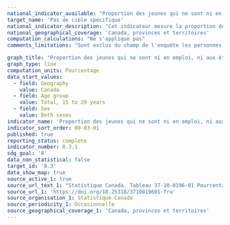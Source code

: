 ```yaml
---
national_indicator_available: "Proportion des jeunes qui ne sont ni en emploi, ni aux études, ni en formation"
target_name: 'Pas de cible spécifique'
national_indicator_description: "Cet indicateur mesure la proportion des jeunes qui ne sont ni en emploi, ni aux études, ni en formation."
national_geographical_coverage: 'Canada, provinces et territoires' 
computation_calculations: "Ne s'applique pas"
comments_limitations: "Sont exclus du champ de l'enquête les personnes qui vivent dans les réserves et dans d'autres peuplements autochtones des provinces, les membres à temps plein des Forces armées canadiennes, les pensionnaires d'établissements institutionnels et les ménages situés dans des régions extrêmement éloignées où la densité de population est très faible."

graph_title: "Proportion des jeunes qui ne sont ni en emploi, ni aux études, ni en formation"
graph_type: line
computation_units: Pourcentage
data_start_values:
  - field: Geography
    value: Canada
  - field: Age group
    value: Total, 15 to 29 years
  - field: Sex
    value: Both sexes
indicator_name: 'Proportion des jeunes qui ne sont ni en emploi, ni aux études, ni en formation'
indicator_sort_order: 08-03-01
published: true
reporting_status: complete
indicator_number: 8.3.1
sdg_goal: '8'
data_non_statistical: false
target_id: '8.3'
data_show_map: true
source_active_1: true
source_url_text_1: "Statistique Canada. Tableau 37-10-0196-01 Pourcentage de la population âgée de 15 à 29 ans aux études et pas aux études selon la situation dans la population active, le niveau de formation le plus élevé atteint, le groupe d'âge et le sexe"
source_url_1: 'https://doi.org/10.25318/3710019601-fra'
source_organisation_1: Statistique Canada
source_periodicity_1: Occasionnelle
source_geographical_coverage_1: 'Canada, provinces et territoires'
---
```

